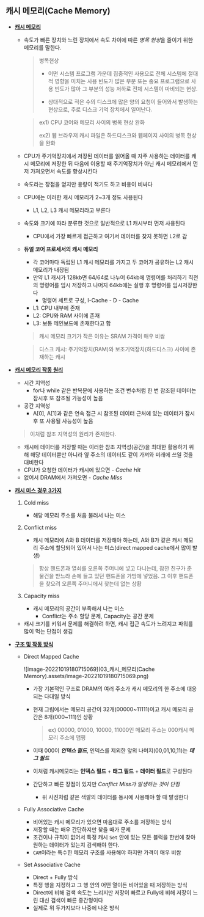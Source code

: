 ## 캐시 메모리(Cache Memory)

* **<u>캐시 메모리</u>**

  * 속도가 빠른 장치와 느린 장치에서 속도 차이에 따른 *병목 현상*을 줄이기 위한 메모리를 말한다.

    > 병목현상
    >
    > * 어떤 시스템 프로그램 가운데 집중적인 사용으로 전체 시스템에 절대적 영향을 미치는 사용 빈도가 많은 부분 또는 중요 프로그램으로 사용 빈도가 많아 그 부분의 성능 저하로 전체 시스템이 마비되는 현상.
    >
    > * 상대적으로 적은 수의 디스크에 많은 양의 요청이 들어와서 발생하는 현상으로, 주로 디스크 기억 장치에서 일어난다.

    > ex1) CPU 코어와 메모리 사이의 병목 현상 완화
    >
    > ex2) 웹 브라우저 캐시 파일은 하드디스크와 웹페이지 사이의 병목 현상을 완화

  * CPU가 주기억장치에서 저장된 데이터를 읽어올 때 자주 사용하는 데이터를 캐시 메모리에 저장한 뒤 다음에 이용할 때 주기억장치가 아닌 캐시 메모리에서 먼저 가져오면서 속도를 향상시킨다

  * 속도라는 장점을 얻지만 용량이 적기도 하고 비용이 비싸다

  * CPU에는 이러한 캐시 메모리가 2~3개 정도 사용된다

    * L1, L2, L3 캐시 메모리라고 부른다

  * 속도와 크기에 따라 분류한 것으로 일반적으로 L1 캐시부터 먼저 사용된다

    * CPU에서 가장 빠르게 접근하고 여기서 데이터를 찾지 못하면 L2로 감

  * **듀얼 코어 프로세서의 캐시 메모리**

    * 각 코어마다 독립된 L1 캐시 메모리를 가지고 두 코어가 공유하는 L2 캐시 메모리가 내장됨
    * 만약 L1 캐시가 128kb면 64/64로 나누어 64kb에 명령어를 처리하기 직전의 명령어를 임시 저장하고 나머지 64kb에는 실행 후 명령어를 임시저장한다 
      * 명령어 세트로 구성, I-Cache - D - Cache
    * L1: CPU 내부에 존재
    * L2: CPU와 RAM 사이에 존재
    * L3: 보통 메인보드에 존재한다고 함

    > 캐시 메모리 크기가 작은 이유는 SRAM 가격이 매우 비쌈

    > 디스크 캐시: 주기억장치(RAM)와 보조기억장치(하드디스크) 사이에 존재하는 캐시

* **<u>캐시 메모리 작동 원리</u>**

  * 시간 지역성
    * for나 while 같은 반복문에 사용하는 조건 변수처럼 한 번 참조된 데이터는 잠시후 또 참조될 가능성이 높음
  * 공간 지역성
    * A[0], A[1]과 같은 연속 접근 시 참조된 데이터 근처에 있는 데이터가 잠시후 또 사용될 사능성이 높음

  > 이처럼 참조 지역성의 원리가 존재한다.

  * 캐시에 데이터를 저장할 때는 이러한 참조 지역성(공간)을 최대한 활용하기 위해 해당 데이터뿐만 아니라 옆 주소의 데이터도 같이 가져와 미래에 쓰일 것을 대비한다
  * CPU가 요청한 데이터가 캐시에 있으면 - *Cache Hit*
  * 없어서 DRAM에서 가져오면 - *Cache Miss*

* **<u>캐시 미스 경우 3가지</u>**

  1. Cold miss

     * 해당 메모리 주소를 처음 불러서 나는 미스

  2. Conflict miss

     * 캐시 메모리에 A와 B 데이터를 저장해야 하는데, A와 B가 같은 캐시 메모리 주소에 할당되어 있어서 나는 미스(direct mapped cache에서 많이 발생)

     > 항상 핸드폰과 열쇠를 오른쪽 주머니에 넣고 다니는데, 잠깐 친구가 준 물건을 받느라 손에 들고 있던 핸드폰을 가방에 넣었음. 그 이후 핸드폰을 찾으려 오른쪽 주머니에서 찾는데 없는 상황

  3. Capacity miss

     * 캐시 메모리의 공간이 부족해서 나는 미스
       * Conflict는 주소 할당 문제, Capacity는 공간 문제

  * 캐시 크기를 키워서 문제를 해결하려 하면, 캐시 접근 속도가 느려지고 파워를 많이 먹는 단점이 생김

* **<u>구조 및 작동 방식</u>**

  * Direct Mapped Cache

    ![image-20221019180715069](03_캐시_메모리(Cache Memory).assets/image-20221019180715069.png)

    * 가장 기본적인 구조로 DRAM의 여러 주소가 캐시 메모리의 한 주소에 대응되는 다대일 방식

    * 현재 그림에서는 메모리 공간이 32개(00000~11111)이고 캐시 메모리 공간은 8개(000~111)인 상황

      > ex) 00000, 01000, 10000, 11000인 메모리 주소는 000캐시 메모리 주소에 맵핑

    * 이때 000이 ***인덱스 필드***, 인덱스를 제외한 앞의 나머지(00,01,10,11)는 ***태그 필드***

    * 이처럼 캐시메모리는 **인덱스 필드** + **태그 필드**  + **데이터 필드**로 구성된다

    * 간단하고 빠른 장점이 있지만 *Conflict Miss가 발생하는 것이 단점*

      * 위 사진처럼 같은 색깔의 데이터를 동시에 사용해야 할 때 발생한다

  * Fully Associative Cache

    * 비어있는 캐시 메모리가 있으면 마음대로 주소를 저장하는 방식
    * 저장할 때는 매우 간단하지만 찾을 때가 문제
    * 조건이나 규칙이 없어서 특정 캐시 `Set` 안에 있는 모든 블럭을 한번에 찾아 원하는 데이터가 있는지 검색해야 한다.
    * `CAM`이라는 특수한 메모리 구조를 사용해야 하지만 가격이 매우 비쌈

  * Set Associative Cache

    * Direct + Fully 방식
    * 특정 행을 지정하고 그 행 안의 어떤 열이든 비어있을 때 저장하는 방식
    * Direct에 비해 검색 속도는 느리지만 저장이 빠르고 Fully에 비해 저장이 느린 대신 검색이 빠른 중간형이다
    * 실제로 위 두가지보다 나중에 나온 방식
